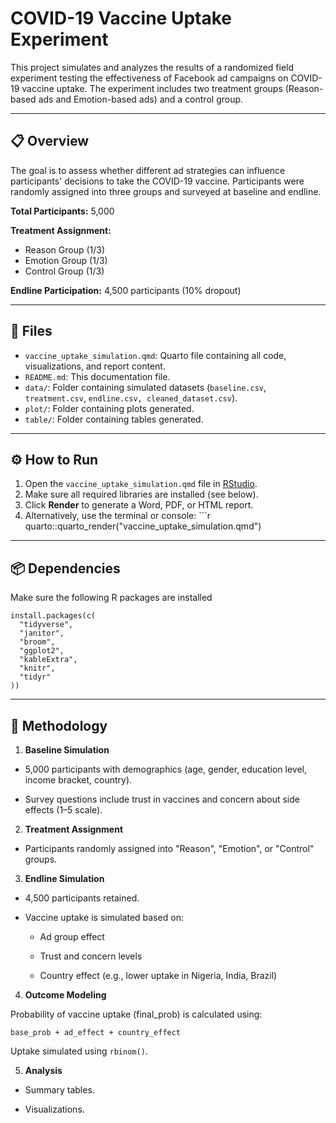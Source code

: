 # COVID-19 Vaccine Uptake Experiment

This project simulates and analyzes the results of a randomized field experiment testing the effectiveness of Facebook ad campaigns on COVID-19 vaccine uptake. The experiment includes two treatment groups (Reason-based ads and Emotion-based ads) and a control group.

------------------------------------------------------------------------

## 📋 Overview

The goal is to assess whether different ad strategies can influence participants' decisions to take the COVID-19 vaccine. Participants were randomly assigned into three groups and surveyed at baseline and endline.

**Total Participants:** 5,000

**Treatment Assignment:**
-   Reason Group (1/3)
-   Emotion Group (1/3)
-   Control Group (1/3)

**Endline Participation:** 4,500 participants (10% dropout)

------------------------------------------------------------------------

## 📁 Files

-   `vaccine_uptake_simulation.qmd`: Quarto file containing all code, visualizations, and report content.
-   `README.md`: This documentation file.
-   `data/`: Folder containing simulated datasets (`baseline.csv`, `treatment.csv`, `endline.csv, cleaned_dataset.csv`).
-   `plot/`: Folder containing plots generated.
-   `table/`: Folder containing tables generated.

------------------------------------------------------------------------

## ⚙️ How to Run

1.  Open the `vaccine_uptake_simulation.qmd` file in [RStudio](https://posit.co/download/rstudio-desktop/).
2.  Make sure all required libraries are installed (see below).
3.  Click **Render** to generate a Word, PDF, or HTML report.
4.  Alternatively, use the terminal or console: \`\`\`r quarto::quarto_render("vaccine_uptake_simulation.qmd")

------------------------------------------------------------------------

## 📦 Dependencies

Make sure the following R packages are installed

```{r}
install.packages(c(
  "tidyverse", 
  "janitor", 
  "broom", 
  "ggplot2", 
  "kableExtra", 
  "knitr", 
  "tidyr"
))
```

------------------------------------------------------------------------

## 🧠 Methodology

1.  **Baseline Simulation**

-   5,000 participants with demographics (age, gender, education level, income bracket, country).

-   Survey questions include trust in vaccines and concern about side effects (1–5 scale).

2.  **Treatment Assignment**

-   Participants randomly assigned into "Reason", "Emotion", or "Control" groups.

3.  **Endline Simulation**

-   4,500 participants retained.

-   Vaccine uptake is simulated based on:

    -   Ad group effect

    -   Trust and concern levels

    -   Country effect (e.g., lower uptake in Nigeria, India, Brazil)

4.  **Outcome Modeling**

Probability of vaccine uptake (final_prob) is calculated using:

```{r}
base_prob + ad_effect + country_effect
```

Uptake simulated using `rbinom()`.

5.  **Analysis**

-   Summary tables.

-   Visualizations.

